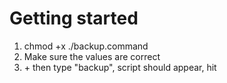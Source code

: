 # Getting started
1. chmod +x ./backup.command
2. Make sure the values are correct
3. <CMD>+<Space> then type "backup", script should appear, hit <Enter>